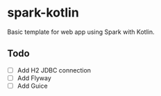 # spark-kotlin

Basic template for web app using Spark with Kotlin.

## Todo

- [ ] Add H2 JDBC connection
- [ ] Add Flyway
- [ ] Add Guice
